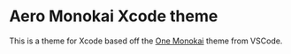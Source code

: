 # Aero Monokai Xcode theme

This is a theme for Xcode based off the [One Monokai](https://marketplace.visualstudio.com/items?itemName=azemoh.one-monokai) theme from VSCode.
